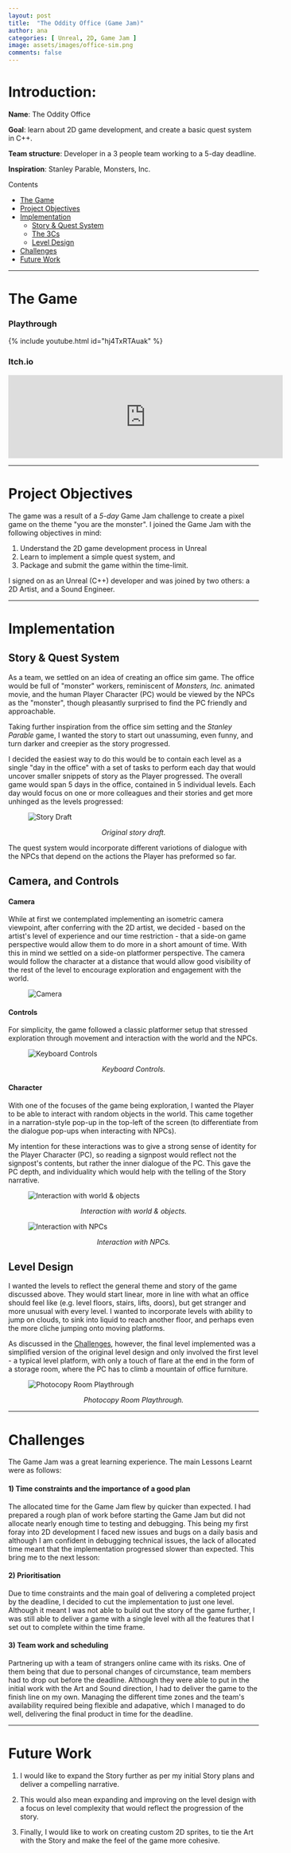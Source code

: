 ```yaml
---
layout: post
title:  "The Oddity Office (Game Jam)"
author: ana 
categories: [ Unreal, 2D, Game Jam ]
image: assets/images/office-sim.png
comments: false
---
```


# Introduction:

**Name**: The Oddity Office

**Goal**: learn about 2D game development, and create a basic quest system in C++.

**Team structure**: Developer in a 3 people team working to a 5-day deadline. 

**Inspiration**: Stanley Parable, Monsters, Inc.

<div id="toc_container">
    <p class="toc_title">Contents</p>
    <ul class="toc_list">
        <li><a href="#Result">The Game</a></li>
        <li><a href="#MainObjectives">Project Objectives</a></li>
        <li><a href="#Implementation">Implementation</a>
            <ul>
                <li><a href="#Story">Story & Quest System</a></li>
                <li><a href="#3Cs">The 3Cs</a></li>
                <li><a href="#LevelDesign">Level Design</a></li>
            </ul>
        </li>
        <li><a href="#Challenges">Challenges</a></li>
        <li><a href="#FutureWork">Future Work</a></li>
    </ul>
</div>

***

<h1 id="Result">The Game</h1>

<h3>Playthrough</h3>

{% include youtube.html id="hj4TxRTAuak" %}

<h3>Itch.io</h3>

<iframe src="https://itch.io/embed/2135977" width="552" height="167" frameborder="0"><a href="https://anasaurus.itch.io/the-oddity-office">The Oddity Office by Ana Lavrenchuk</a></iframe>

***

<h1 id="MainObjectives">Project Objectives</h1>

The game was a result of a *5-day* Game Jam challenge to create a pixel game on the theme "you are the monster". I joined the Game Jam with the following objectives in mind: 
1) Understand the 2D game development process in Unreal
2) Learn to implement a simple quest system, and
3) Package and submit the game within the time-limit. 

I signed on as an Unreal (C++) developer and was joined by two others: a 2D Artist, and a Sound Engineer. 

***
<h1 id="Implementation">Implementation</h1>

<h2 id="Story">Story & Quest System</h2>

As a team, we settled on an idea of creating an office sim game. The office would be full of "monster" workers, reminiscent of *Monsters, Inc.* animated movie, and the human Player Character (PC) would be viewed by the NPCs as the "monster", though pleasantly surprised to find the PC friendly and approachable. 

Taking further inspiration from the office sim setting and the *Stanley Parable* game, I wanted the story to start out unassuming, even funny, and turn darker and creepier as the story progressed. 

I decided the easiest way to do this would be to contain each level as a single "day in the office" with a set of tasks to perform each day that would uncover smaller snippets of story as the Player progressed. The overall game would span 5 days in the office, contained in 5 individual levels. Each day would focus on one or more colleagues and their stories and get more unhinged as the levels progressed: 

<figure class="figure-shadow">
    <img src="{{ site.baseurl }}/assets/images/office-sim-story.png" alt="Story Draft">
</figure>
<p style="text-align: center;"><i>Original story draft.</i></p>

The quest system would incorporate different variotions of dialogue with the NPCs that depend on the actions the Player has preformed so far.

<h2 id="3Cs">Camera, and Controls</h2>

<h4>Camera</h4>

While at first we contemplated implementing an isometric camera viewpoint, after conferring with the 2D artist, we decided - based on the artist's level of experience and our time restriction - that a side-on game perspective would allow them to do more in a short amount of time. With this in mind we settled on a side-on platformer perspective. The camera would follow the character at a distance that would allow good visibility of the rest of the level to encourage exploration and engagement with the world.

<figure class="figure-shadow">
    <img src="{{ site.baseurl }}/assets/images/office-sim-camera.png" alt="Camera">
</figure>

<h4>Controls</h4>

For simplicity, the game followed a classic platformer setup that stressed exploration through movement and interaction with the world and the NPCs. 

<figure class="figure-shadow">
    <img src="{{ site.baseurl }}/assets/images/office-sim-keyboard_controls.png" alt="Keyboard Controls">
</figure>
<p style="text-align: center;"><i>Keyboard Controls.</i></p>

<h4>Character</h4>

With one of the focuses of the game being exploration, I wanted the Player to be able to interact with random objects in the world. This came together in a narration-style pop-up in the top-left of the screen (to differentiate from the dialogue pop-ups when interacting with NPCs).

My intention for these interactions was to give a strong sense of identity for the Player Character (PC), so reading a signpost would reflect not the signpost's contents, but rather the inner dialogue of the PC. This gave the PC depth, and individuality which would help with the telling of the Story narrative.

<figure class="figure-shadow">
    <img src="{{ site.baseurl }}/assets/images/object_interact-office-sim.gif" alt="Interaction with world & objects">
</figure>
<p style="text-align: center;"><i>Interaction with world & objects.</i></p>

<figure class="figure-shadow">
    <img src="{{ site.baseurl }}/assets/images/npc_interact-office-sim.gif" alt="Interaction with NPCs">
</figure>
<p style="text-align: center;"><i>Interaction with NPCs.</i></p>


<h2 id="LevelDesign">Level Design</h2>

I wanted the levels to reflect the general theme and story of the game discussed above. They would start linear, more in line with what an office should feel like (e.g. level floors, stairs, lifts, doors), but get stranger and more unusual with every level. I wanted to incorporate levels with ability to jump on clouds, to sink into liquid to reach another floor, and perhaps even the more cliche jumping onto moving platforms. 

As discussed in the <a href="#Challenges">Challenges</a>, however, the final level implemented was a simplified version of the original level design and only involved the first level - a typical level platform, with only a touch of flare at the end in the form of a storage room, where the PC has to climb a mountain of office furniture.

<figure>
    <img src="{{ site.baseurl }}/assets/images/photocopy-room.gif" alt="Photocopy Room Playthrough">
</figure>
<p style="text-align: center;"><i>Photocopy Room Playthrough.</i></p>

***

<h1 id="Challenges">Challenges</h1>

The Game Jam was a great learning experience. The main Lessons Learnt were as follows:

<h4> 1) Time constraints and the importance of a good plan </h4>

The allocated time for the Game Jam flew by quicker than expected. I had prepared a rough plan of work before starting the Game Jam but did not allocate nearly enough time to testing and debugging. This being my first foray into 2D development I faced new issues and bugs on a daily basis and although I am confident in debugging technical issues, the lack of allocated time meant that the implementation progressed slower than expected. This bring me to the next lesson:

<h4> 2) Prioritisation </h4>

Due to time constraints and the main goal of delivering a completed project by the deadline, I decided to cut the implementation to just one level. Although it meant I was not able to build out the story of the game further, I was still able to deliver a game with a single level with all the features that I set out to complete within the time frame. 

<h4> 3) Team work and scheduling </h4>

Partnering up with a team of strangers online came with its risks. One of them being that due to personal changes of circumstance, team members had to drop out before the deadline. Although they were able to put in the initial work with the Art and Sound direction, I had to deliver the game to the finish line on my own. Managing the different time zones and the team's availability required being flexible and adapative, which I managed to do well, delivering the final product in time for the deadline. 

***

<h1 id="FutureWork">Future Work</h1>

1) I would like to expand the Story further as per my initial Story plans and deliver a compelling narrative. 

2) This would also mean expanding and improving on the level design with a focus on level complexity that would reflect the progression of the story. 

3) Finally, I would like to work on creating custom 2D sprites, to tie the Art with the Story and make the feel of the game more cohesive. 